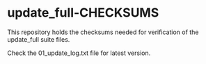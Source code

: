 # update_full-CHECKSUMS
This repository holds the checksums needed for verification of the update_full suite files.

Check the 01_update_log.txt file for latest version.
